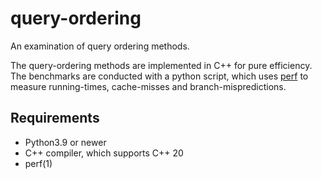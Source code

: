 # query-ordering
An examination of query ordering methods.

The query-ordering methods are implemented in C++ for pure efficiency. 
The benchmarks are conducted with a python script, which uses [perf](https://man7.org/linux/man-pages/man1/perf.1.html) to measure running-times, cache-misses and branch-mispredictions. 

## Requirements
* Python3.9 or newer 
* C++ compiler, which supports C++ 20
* perf(1)
